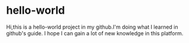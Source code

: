 # hello-world

Hi,this is a hello-world project in my github.I'm doing what I learned in github's guide.
I hope I can gain a lot of new knowledge in this platform.
